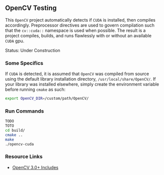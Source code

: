 ## OpenCV Testing

This `OpenCV` project automatically detects if `CUDA` is installed, then compiles accordingly. Preprocessor directives are used to govern compilation such that the `cv::cuda::` namespace is used when possible. The result is a project compiles, builds, and runs flawlessly with or without an available `CUDA` gpu.

Status: Under Construction

### Some Specifics

If `CUDA` is detected, it is assumed that `OpenCV` was compiled from source using the default library installation directory, `/usr/local/share/OpenCV/`. If your library was installed elsewhere, simply create the environment variable before running `cmake` as such:
```bash
export OpenCV_DIR=/custom/path/OpenCV/
```

### Run Commands
```bash
TODO
TOTO
cd build/
cmake ..
make
./opencv-cuda
```

### Resource Links
* [OpenCV 3.0+ Includes](https://stackoverflow.com/questions/19368244/compiling-error-cvgpu/19374970#19374970)